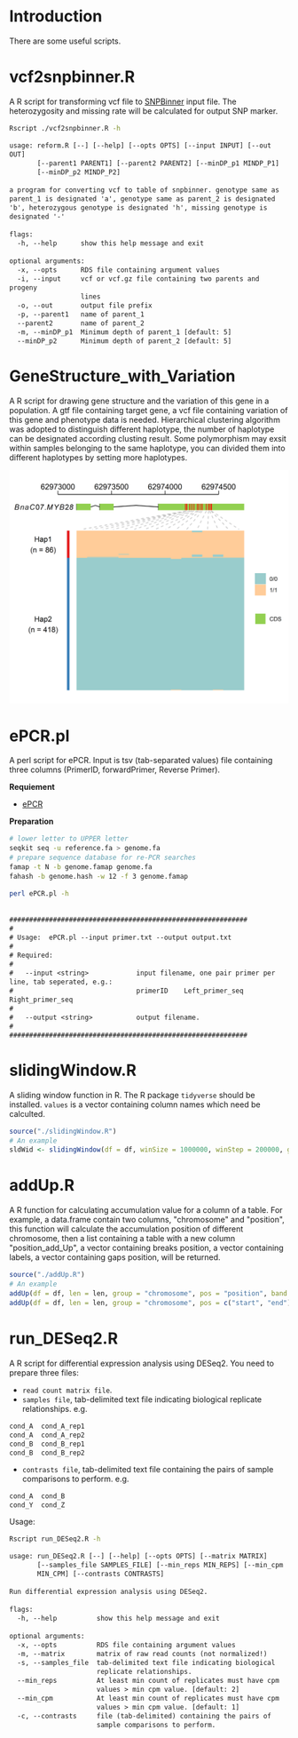 # Introduction
There are some useful scripts.

# vcf2snpbinner.R
A R script for transforming vcf file to [SNPBinner](https://github.com/solgenomics/snpbinner) input file. The heterozygosity and missing rate will be calculated for output SNP marker.
```bash
Rscript ./vcf2snpbinner.R -h
```
```
usage: reform.R [--] [--help] [--opts OPTS] [--input INPUT] [--out OUT]
       [--parent1 PARENT1] [--parent2 PARENT2] [--minDP_p1 MINDP_P1]
       [--minDP_p2 MINDP_P2]

a program for converting vcf to table of snpbinner. genotype same as
parent_1 is designated 'a', genotype same as parent_2 is designated
'b', heterozygous genotype is designated 'h', missing genotype is
designated '-'

flags:
  -h, --help      show this help message and exit

optional arguments:
  -x, --opts      RDS file containing argument values
  -i, --input     vcf or vcf.gz file containing two parents and progeny
                  lines
  -o, --out       output file prefix
  -p, --parent1   name of parent_1
  --parent2       name of parent_2
  -m, --minDP_p1  Minimum depth of parent_1 [default: 5]
  --minDP_p2      Minimum depth of parent_2 [default: 5]
```

# GeneStructure_with_Variation
A R script for drawing gene structure and the variation of this gene in a population. A gtf file containing target gene, a vcf file containing variation of this gene and phenotype data is needed. Hierarchical clustering algorithm was adopted to distinguish different haplotype, the number of haplotype can be designated according clusting result. Some polymorphism may exsit within samples belonging to the same haplotype, you can divided them into different haplotypes by setting more haplotypes.

![A figure containing gene structure and variation information](./GeneStructure_with_Variation/output/GeneStructWithVari.png "A figure containing gene structure and variation information")

# ePCR.pl
A perl script for ePCR. Input is tsv (tab-separated values) file containing three columns (PrimerID, forwardPrimer, Reverse Primer).

**Requiement**
- [ePCR](http://ftp.debian.org/debian/pool/main/e/epcr/epcr_2.3.12-1.orig.tar.gz)

**Preparation**
```bash
# lower letter to UPPER letter
seqkit seq -u reference.fa > genome.fa
# prepare sequence database for re-PCR searches
famap -t N -b genome.famap genome.fa
fahash -b genome.hash -w 12 -f 3 genome.famap
```

```bash
perl ePCR.pl -h
```
```

############################################################
#
# Usage:  ePCR.pl --input primer.txt --output output.txt
#
# Required:
#
#	--input <string>			input filename, one pair primer per line, tab seperated, e.g.:
#								primerID	Left_primer_seq	Right_primer_seq
#
#	--output <string>			output filename.
#
############################################################
```

# slidingWindow.R
A sliding window function in R. The R package `tidyverse` should be installed. `values` is a vector containing column names which need be calculted.
```R
source("./slidingWindow.R")
# An example
sldWid <- slidingWindow(df = df, winSize = 1000000, winStep = 200000, groups = "CHROM", position = "POS", values = c("R.R3.depth", "R.qY.depth"), fun = "mean")
```

# addUp.R
A R function for calculating accumulation value for a column of a table. For example, a data.frame contain two columns, "chromosome" and "position", this function will calculate the accumulation position of different chromosome, then a list containing a table with a new column "position_add_Up", a vector containing breaks position, a vector containing labels, a vector containing gaps position, will be returned.
```R
source("./addUp.R")
# An example
addUp(df = df, len = len, group = "chromosome", pos = "position", band = 0.01)
addUp(df = df, len = len, group = "chromosome", pos = c("start", "end"), band = 0.01)
```

# run_DESeq2.R
A R script for differential expression analysis using DESeq2. You need to prepare three files:
- `read count matrix file`.
- `samples file`, tab-delimited text file indicating biological replicate relationships.
e.g.
```
cond_A  cond_A_rep1
cond_A  cond_A_rep2
cond_B  cond_B_rep1
cond_B  cond_B_rep2
``` 
- `contrasts file`, tab-delimited text file containing the pairs of sample comparisons to perform. e.g.
```
cond_A  cond_B
cond_Y  cond_Z
```
Usage:
```bash
Rscript run_DESeq2.R -h
```
```
usage: run_DESeq2.R [--] [--help] [--opts OPTS] [--matrix MATRIX]
       [--samples_file SAMPLES_FILE] [--min_reps MIN_REPS] [--min_cpm
       MIN_CPM] [--contrasts CONTRASTS]

Run differential expression analysis using DESeq2.

flags:
  -h, --help          show this help message and exit

optional arguments:
  -x, --opts          RDS file containing argument values
  -m, --matrix        matrix of raw read counts (not normalized!)
  -s, --samples_file  tab-delimited text file indicating biological
                      replicate relationships.
  --min_reps          At least min count of replicates must have cpm
                      values > min cpm value. [default: 2]
  --min_cpm           At least min count of replicates must have cpm
                      values > min cpm value. [default: 1]
  -c, --contrasts     file (tab-delimited) containing the pairs of
                      sample comparisons to perform.
```